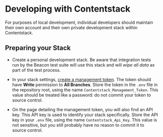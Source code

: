 # Developing with Contentstack

For purposes of local development, individual developers should maintain their
own account and their own private development stack within Contentstack.

## Preparing your Stack

- Create a personal development stack. Be aware that integration tests run by
  the Beacon test suite will use this stack and will _wipe all data_ as part
  of the test process.

- In your stack settings, [create a management token][1]. The token should have
  **Write** permission to **All Branches**. Store the token in the `.env` file
  in the repository root, using the name `Contentstack_Management_Token`.
  This value should be treated like a password: do not commit your token to
  source control.

- On the page detailing the management token, you will also find an API key.
  This API key is used to identify your stack specifically. Store the API key
  in your `.env` file, using the name `Contentstack_Api_Key`. This value is
  not sensitive, but you still probably have no reason to commit it to source
  control.

[1]: https://www.contentstack.com/docs/developers/create-tokens/generate-a-management-token 'Create a Management Token'
